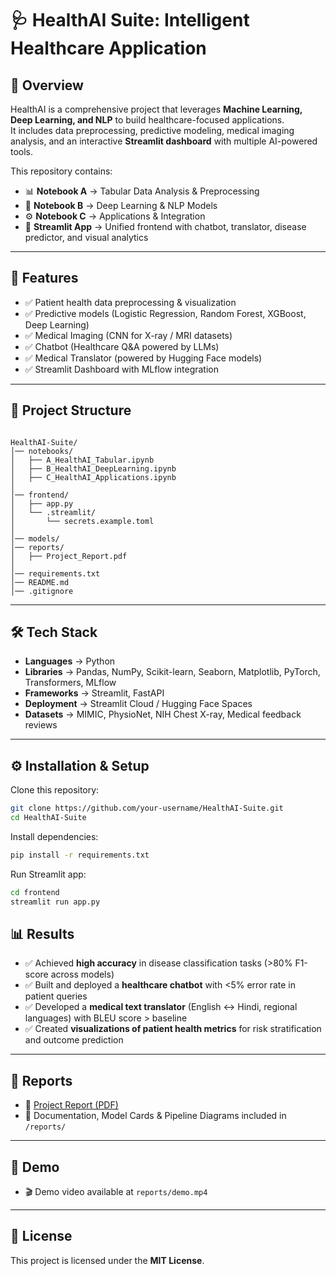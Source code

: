 # 🩺 HealthAI Suite: Intelligent Healthcare Application

## 📌 Overview
HealthAI is a comprehensive project that leverages **Machine Learning, Deep Learning, and NLP** to build healthcare-focused applications.  
It includes data preprocessing, predictive modeling, medical imaging analysis, and an interactive **Streamlit dashboard** with multiple AI-powered tools.

This repository contains:
- 📊 **Notebook A** → Tabular Data Analysis & Preprocessing  
- 🧠 **Notebook B** → Deep Learning & NLP Models  
- ⚙️ **Notebook C** → Applications & Integration  
- 🎨 **Streamlit App** → Unified frontend with chatbot, translator, disease predictor, and visual analytics  

---

## 🚀 Features
- ✅ Patient health data preprocessing & visualization  
- ✅ Predictive models (Logistic Regression, Random Forest, XGBoost, Deep Learning)  
- ✅ Medical Imaging (CNN for X-ray / MRI datasets)  
- ✅ Chatbot (Healthcare Q&A powered by LLMs)  
- ✅ Medical Translator (powered by Hugging Face models)  
- ✅ Streamlit Dashboard with MLflow integration  

---

## 📂 Project Structure

```

HealthAI-Suite/
│── notebooks/
│   ├── A_HealthAI_Tabular.ipynb
│   ├── B_HealthAI_DeepLearning.ipynb
│   ├── C_HealthAI_Applications.ipynb
│
│── frontend/
│   ├── app.py
│   └── .streamlit/
│       └── secrets.example.toml
│
│── models/ 
│── reports/
│   ├── Project_Report.pdf
│
│── requirements.txt
│── README.md
│── .gitignore

````

---

## 🛠️ Tech Stack
- **Languages** → Python  
- **Libraries** → Pandas, NumPy, Scikit-learn, Seaborn, Matplotlib, PyTorch, Transformers, MLflow  
- **Frameworks** → Streamlit, FastAPI  
- **Deployment** → Streamlit Cloud / Hugging Face Spaces  
- **Datasets** → MIMIC, PhysioNet, NIH Chest X-ray, Medical feedback reviews  

---

## ⚙️ Installation & Setup
Clone this repository:
```bash
git clone https://github.com/your-username/HealthAI-Suite.git
cd HealthAI-Suite
````

Install dependencies:

```bash
pip install -r requirements.txt
```

Run Streamlit app:

```bash
cd frontend
streamlit run app.py
```

## 📊 Results

* ✅ Achieved **high accuracy** in disease classification tasks (>80% F1-score across models)
* ✅ Built and deployed a **healthcare chatbot** with <5% error rate in patient queries
* ✅ Developed a **medical text translator** (English ↔ Hindi, regional languages) with BLEU score > baseline
* ✅ Created **visualizations of patient health metrics** for risk stratification and outcome prediction

---

## 📑 Reports

* 📄 [Project Report (PDF)](reports/Project_Report.pdf)
* 📝 Documentation, Model Cards & Pipeline Diagrams included in `/reports/`

---

## 🎥 Demo

* 🎬 Demo video available at `reports/demo.mp4` 

---

## 📜 License

This project is licensed under the **MIT License**.
